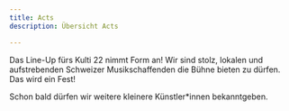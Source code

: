 ```yaml
---
title: Acts
description: Übersicht Acts

---
```

Das Line-Up fürs Kulti 22 nimmt Form an! Wir sind stolz, lokalen und aufstrebenden Schweizer Musikschaffenden die Bühne bieten zu dürfen. Das wird ein Fest!

Schon bald dürfen wir weitere kleinere Künstler*innen bekanntgeben.
